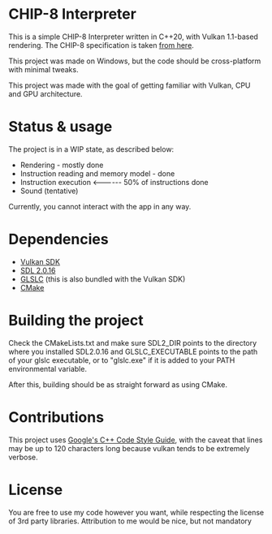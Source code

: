 # CHIP-8 Interpreter

This is a simple CHIP-8 Interpreter written in C++20, with Vulkan 1.1-based rendering.
The CHIP-8 specification is taken [from here](http://devernay.free.fr/hacks/chip8/C8TECH10.HTM).

This project was made on Windows, but the code should be cross-platform with minimal tweaks.

This project was made with the goal of getting familiar with Vulkan, CPU and GPU architecture.

# Status & usage

The project is in a WIP state, as described below:
* Rendering - mostly done
* Instruction reading and memory model - done
* Instruction execution <------ 50% of instructions done
* Sound (tentative)

Currently, you cannot interact with the app in any way.

# Dependencies

* [Vulkan SDK](https://www.lunarg.com/vulkan-sdk/)
* [SDL 2.0.16](https://www.libsdl.org/download-2.0.php)
* [GLSLC](https://github.com/google/shaderc) (this is also bundled with the Vulkan SDK)
* [CMake](https://cmake.org/download/)

# Building the project

Check the CMakeLists.txt and
make sure SDL2_DIR points to the directory where you installed SDL2.0.16
and GLSLC_EXECUTABLE points to the path of your glslc executable,
or to "glslc.exe" if it is added to your PATH environmental variable.

After this, building should be as straight forward as using CMake.

# Contributions

This project uses [Google's C++ Code Style Guide](https://google.github.io/styleguide/cppguide.html),
with the caveat that lines may be up to 120 characters long because vulkan tends to be extremely verbose.

# License

You are free to use my code however you want, while respecting the license of 3rd party libraries. Attribution to me would be nice, but not mandatory